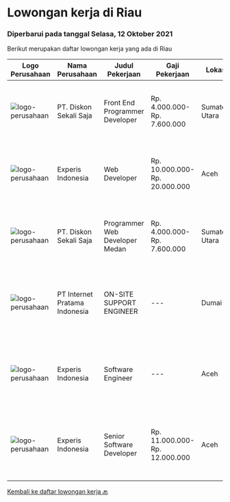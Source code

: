 
  # Lowongan kerja di Riau

  ### Diperbarui pada tanggal Selasa, 12 Oktober 2021

  Berikut merupakan daftar lowongan kerja yang ada di Riau

  |Logo Perusahaan | Nama Perusahaan | Judul Pekerjaan | Gaji Pekerjaan | Lokasi | Deskripsi | Tanggal diunggah | Pranala |
  | -------------- | --------------- | --------------- | --------- | --------- | -------------- | ------- | ----------- |
  |![logo-perusahaan](https://image-service-cdn.seek.com.au/37da413d1d78b985b44db2cacac2517bee9e42db/ee4dce1061f3f616224767ad58cb2fc751b8d2dc)|PT. Diskon Sekali Saja|Front End Programmer Developer|Rp. 4.000.000-Rp. 7.600.000|Sumatera Utara|# Paham php dan web development# Memiliki Team work effort# Kami memberikan benefit saham (esop) di perusahaan kami untuk kandidat yang tepat#...|Rabu, 06 Oktober 2021|https://www.jobstreet.co.id/id/job/front-end-programmer-developer-3649495?token=0~b89ee8be-615e-4440-8129-26386dde9a71&sectionRank=1&jobId=jobstreet-id-job-3649495|
|![logo-perusahaan](https://image-service-cdn.seek.com.au/314ed38ba58cf54b5555f434a5bf338661292eb7/ee4dce1061f3f616224767ad58cb2fc751b8d2dc)|Experis Indonesia|Web Developer|Rp. 10.000.000-Rp. 20.000.000|Aceh|On behalf of our client, we are looking for a Web Developer with these following details: Responsibilities: Website and software application...|Rabu, 06 Oktober 2021|https://www.jobstreet.co.id/id/job/web-developer-3649693?token=0~b89ee8be-615e-4440-8129-26386dde9a71&sectionRank=2&jobId=jobstreet-id-job-3649693|
|![logo-perusahaan](https://image-service-cdn.seek.com.au/37da413d1d78b985b44db2cacac2517bee9e42db/ee4dce1061f3f616224767ad58cb2fc751b8d2dc)|PT. Diskon Sekali Saja|Programmer Web Developer  Medan|Rp. 4.000.000-Rp. 7.600.000|Sumatera Utara|# Paham php dan web development# Memiliki Team work effort# Kami memberikan benefit saham (esop) di perusahaan kami untuk kandidat yang tepat#...|Jumat, 24 September 2021|https://www.jobstreet.co.id/id/job/programmer-web-developer-medan-3628982?token=0~b89ee8be-615e-4440-8129-26386dde9a71&sectionRank=3&jobId=jobstreet-id-job-3628982|
|![logo-perusahaan](https://image-service-cdn.seek.com.au/5ddfbef6f524f2c020bb5619a8daec144cb1966e/ee4dce1061f3f616224767ad58cb2fc751b8d2dc)|PT Internet Pratama Indonesia|ON-SITE SUPPORT ENGINEER|---|Dumai|URGENTLY REQUIRED ( able to join soon ) Location: Duri Dumai - Riau Job : Helpdesk Officer for Oil and Gas Company Specification : Bachelor Degree of...|Jumat, 24 September 2021|https://www.jobstreet.co.id/id/job/on-site-support-engineer-3638219?token=0~b89ee8be-615e-4440-8129-26386dde9a71&sectionRank=4&jobId=jobstreet-id-job-3638219|
|![logo-perusahaan](https://image-service-cdn.seek.com.au/314ed38ba58cf54b5555f434a5bf338661292eb7/ee4dce1061f3f616224767ad58cb2fc751b8d2dc)|Experis Indonesia|Software Engineer|---|Aceh|On behalf of our client, IT Telco Solutions Company, we are looking for Software Engineer with these following details: Job Description : Develops...|Selasa, 14 September 2021|https://www.jobstreet.co.id/id/job/software-engineer-3628551?token=0~b89ee8be-615e-4440-8129-26386dde9a71&sectionRank=5&jobId=jobstreet-id-job-3628551|
|![logo-perusahaan](https://image-service-cdn.seek.com.au/314ed38ba58cf54b5555f434a5bf338661292eb7/ee4dce1061f3f616224767ad58cb2fc751b8d2dc)|Experis Indonesia|Senior Software Developer|Rp. 11.000.000-Rp. 12.000.000|Aceh|On behalf of our client, IT Telco Sulutions Company, we are looking for Senior Software Developer with the following details: Job Descriptions: To...|Selasa, 14 September 2021|https://www.jobstreet.co.id/id/job/senior-software-developer-3628446?token=0~b89ee8be-615e-4440-8129-26386dde9a71&sectionRank=6&jobId=jobstreet-id-job-3628446|


  [Kembali ke daftar lowongan kerja 🔙](../README.md#daftar-lowongan-kerja)
  
